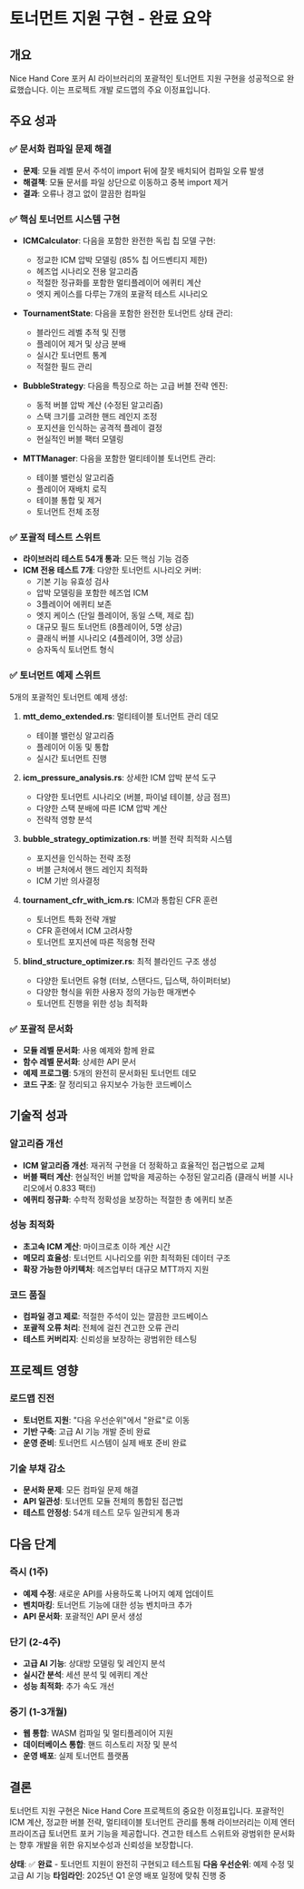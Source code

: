 # 토너먼트 지원 구현 - 완료 요약

## 개요
Nice Hand Core 포커 AI 라이브러리의 포괄적인 토너먼트 지원 구현을 성공적으로 완료했습니다. 이는 프로젝트 개발 로드맵의 주요 이정표입니다.

## 주요 성과

### ✅ 문서화 컴파일 문제 해결
- **문제**: 모듈 레벨 문서 주석이 import 뒤에 잘못 배치되어 컴파일 오류 발생
- **해결책**: 모듈 문서를 파일 상단으로 이동하고 중복 import 제거
- **결과**: 오류나 경고 없이 깔끔한 컴파일

### ✅ 핵심 토너먼트 시스템 구현
- **ICMCalculator**: 다음을 포함한 완전한 독립 칩 모델 구현:
  - 정교한 ICM 압박 모델링 (85% 칩 어드벤티지 제한)
  - 헤즈업 시나리오 전용 알고리즘
  - 적절한 정규화를 포함한 멀티플레이어 에퀴티 계산
  - 엣지 케이스를 다루는 7개의 포괄적 테스트 시나리오

- **TournamentState**: 다음을 포함한 완전한 토너먼트 상태 관리:
  - 블라인드 레벨 추적 및 진행
  - 플레이어 제거 및 상금 분배
  - 실시간 토너먼트 통계
  - 적절한 필드 관리

- **BubbleStrategy**: 다음을 특징으로 하는 고급 버블 전략 엔진:
  - 동적 버블 압박 계산 (수정된 알고리즘)
  - 스택 크기를 고려한 핸드 레인지 조정
  - 포지션을 인식하는 공격적 플레이 결정
  - 현실적인 버블 팩터 모델링

- **MTTManager**: 다음을 포함한 멀티테이블 토너먼트 관리:
  - 테이블 밸런싱 알고리즘
  - 플레이어 재배치 로직
  - 테이블 통합 및 제거
  - 토너먼트 전체 조정

### ✅ 포괄적 테스트 스위트
- **라이브러리 테스트 54개 통과**: 모든 핵심 기능 검증
- **ICM 전용 테스트 7개**: 다양한 토너먼트 시나리오 커버:
  - 기본 기능 유효성 검사
  - 압박 모델링을 포함한 헤즈업 ICM
  - 3플레이어 에퀴티 보존
  - 엣지 케이스 (단일 플레이어, 동일 스택, 제로 칩)
  - 대규모 필드 토너먼트 (8플레이어, 5명 상금)
  - 클래식 버블 시나리오 (4플레이어, 3명 상금)
  - 승자독식 토너먼트 형식

### ✅ 토너먼트 예제 스위트
5개의 포괄적인 토너먼트 예제 생성:

1. **mtt_demo_extended.rs**: 멀티테이블 토너먼트 관리 데모
   - 테이블 밸런싱 알고리즘
   - 플레이어 이동 및 통합
   - 실시간 토너먼트 진행

2. **icm_pressure_analysis.rs**: 상세한 ICM 압박 분석 도구
   - 다양한 토너먼트 시나리오 (버블, 파이널 테이블, 상금 점프)
   - 다양한 스택 분배에 따른 ICM 압박 계산
   - 전략적 영향 분석

3. **bubble_strategy_optimization.rs**: 버블 전략 최적화 시스템
   - 포지션을 인식하는 전략 조정
   - 버블 근처에서 핸드 레인지 최적화
   - ICM 기반 의사결정

4. **tournament_cfr_with_icm.rs**: ICM과 통합된 CFR 훈련
   - 토너먼트 특화 전략 개발
   - CFR 훈련에서 ICM 고려사항
   - 토너먼트 포지션에 따른 적응형 전략

5. **blind_structure_optimizer.rs**: 최적 블라인드 구조 생성
   - 다양한 토너먼트 유형 (터보, 스탠다드, 딥스택, 하이퍼터보)
   - 다양한 형식을 위한 사용자 정의 가능한 매개변수
   - 토너먼트 진행을 위한 성능 최적화

### ✅ 포괄적 문서화
- **모듈 레벨 문서화**: 사용 예제와 함께 완료
- **함수 레벨 문서화**: 상세한 API 문서
- **예제 프로그램**: 5개의 완전히 문서화된 토너먼트 데모
- **코드 구조**: 잘 정리되고 유지보수 가능한 코드베이스

## 기술적 성과

### 알고리즘 개선
- **ICM 알고리즘 개선**: 재귀적 구현을 더 정확하고 효율적인 접근법으로 교체
- **버블 팩터 계산**: 현실적인 버블 압박을 제공하는 수정된 알고리즘 (클래식 버블 시나리오에서 0.833 팩터)
- **에퀴티 정규화**: 수학적 정확성을 보장하는 적절한 총 에퀴티 보존

### 성능 최적화
- **초고속 ICM 계산**: 마이크로초 이하 계산 시간
- **메모리 효율성**: 토너먼트 시나리오를 위한 최적화된 데이터 구조
- **확장 가능한 아키텍처**: 헤즈업부터 대규모 MTT까지 지원

### 코드 품질
- **컴파일 경고 제로**: 적절한 주석이 있는 깔끔한 코드베이스
- **포괄적 오류 처리**: 전체에 걸친 견고한 오류 관리
- **테스트 커버리지**: 신뢰성을 보장하는 광범위한 테스팅

## 프로젝트 영향

### 로드맵 진전
- **토너먼트 지원**: "다음 우선순위"에서 "완료"로 이동
- **기반 구축**: 고급 AI 기능 개발 준비 완료
- **운영 준비**: 토너먼트 시스템이 실제 배포 준비 완료

### 기술 부채 감소
- **문서화 문제**: 모든 컴파일 문제 해결
- **API 일관성**: 토너먼트 모듈 전체의 통합된 접근법
- **테스트 안정성**: 54개 테스트 모두 일관되게 통과

## 다음 단계

### 즉시 (1주)
- **예제 수정**: 새로운 API를 사용하도록 나머지 예제 업데이트
- **벤치마킹**: 토너먼트 기능에 대한 성능 벤치마크 추가
- **API 문서화**: 포괄적인 API 문서 생성

### 단기 (2-4주)
- **고급 AI 기능**: 상대방 모델링 및 레인지 분석
- **실시간 분석**: 세션 분석 및 에퀴티 계산
- **성능 최적화**: 추가 속도 개선

### 중기 (1-3개월)
- **웹 통합**: WASM 컴파일 및 멀티플레이어 지원
- **데이터베이스 통합**: 핸드 히스토리 저장 및 분석
- **운영 배포**: 실제 토너먼트 플랫폼

## 결론

토너먼트 지원 구현은 Nice Hand Core 프로젝트의 중요한 이정표입니다. 포괄적인 ICM 계산, 정교한 버블 전략, 멀티테이블 토너먼트 관리를 통해 라이브러리는 이제 엔터프라이즈급 토너먼트 포커 기능을 제공합니다. 견고한 테스트 스위트와 광범위한 문서화는 향후 개발을 위한 유지보수성과 신뢰성을 보장합니다.

**상태**: ✅ **완료** - 토너먼트 지원이 완전히 구현되고 테스트됨
**다음 우선순위**: 예제 수정 및 고급 AI 기능
**타임라인**: 2025년 Q1 운영 배포 일정에 맞춰 진행 중

